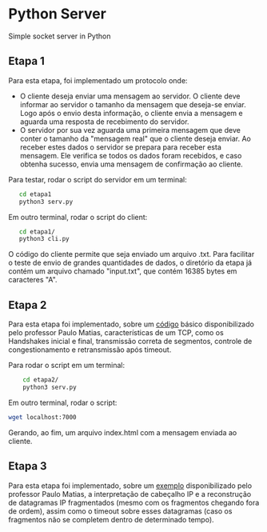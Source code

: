 # Python Server

Simple socket server in Python

## Etapa 1

Para esta etapa, foi implementado um protocolo onde:

- O cliente deseja enviar uma mensagem ao servidor. O cliente deve informar ao servidor o tamanho da mensagem que deseja-se enviar. Logo após o envio desta informação, o cliente envia a mensagem e aguarda uma resposta de recebimento do servidor.
- O servidor por sua vez aguarda uma primeira mensagem que deve conter o tamanho da "mensagem real" que o cliente deseja enviar. Ao receber estes dados o servidor se prepara para receber esta mensagem. Ele verifica se todos os dados foram recebidos, e caso obtenha sucesso, envia uma mensagem de confirmação ao cliente.

Para testar, rodar o script do servidor em um terminal:

  ```bash
     cd etapa1
     python3 serv.py
  ```

Em outro terminal, rodar o script do client:

  ```bash
     cd etapa1/
     python3 cli.py
  ```

O código do cliente permite que seja enviado um arquivo .txt. Para facilitar o teste de envio de grandes quantidades de dados, o diretório da etapa já contém um arquivo chamado "input.txt", que contém 16385 bytes em caracteres "A".

## Etapa 2

Para esta etapa foi implementado, sobre um [código](https://gist.github.com/thotypous/6b4bcff336e307e4a64622aa19d4b65c "HTTP burro") básico disponibilizado pelo professor Paulo Matias, características de um TCP, como os Handshakes inicial e final, transmissão correta de segmentos, controle de congestionamento e retransmissão após timeout.

Para rodar o script em um terminal:

```bash
    cd etapa2/
    python3 serv.py
```

Em outro terminal, rodar o script:

```bash
wget localhost:7000
```

Gerando, ao fim, um arquivo index.html com a mensagem enviada ao cliente.

## Etapa 3

Para esta etapa foi implementado, sobre um [exemplo](https://gist.github.com/thotypous/660caaf197146bb4b99bc007a31b6119) disponibilizado pelo professor Paulo Matias, a interpretação de cabeçalho IP e a reconstrução de datagramas IP fragmentados (mesmo com os fragmentos chegando fora de ordem), assim como o timeout sobre esses datagramas (caso os fragmentos não se completem dentro de determinado tempo).
